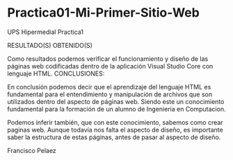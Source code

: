 # Practica01-Mi-Primer-Sitio-Web
UPS Hipermedial Practica1 

RESULTADO(S) OBTENIDO(S)

Como resultados podemos verificar el funcionamiento y diseño de las páginas web codificadas dentro de la aplicación Visual Studio Core con lenguaje HTML.
CONCLUSIONES:

En conclusión podemos decir que el aprendizaje del lenguaje HTML es fundamental para el entendimiento y manipulación de archivos que son utilizados dentro del aspecto de páginas web. Siendo este un conocimiento fundamental para la formación de un alumno de Ingenieria en Computacion.

Podemos inferir también, que con este conocimiento, sabemos como crear paginas web. Aunque todavía nos falta el aspecto de diseño, es importante saber la estructura de estas páginas, antes de pasar al aspecto de diseño.



Francisco Pelaez
